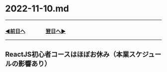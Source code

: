 # 2022-11-10.md

---
### [◀️前日へ](https://github.com/yuasys/chatty-journal/blob/main/2022/11/2022-11-11.md)&emsp;&emsp;&emsp;&emsp;[翌日へ▶️](https://github.com/yuasys/chatty-journal/blob/main/2022/11/2022-11-11.md)
---

## ReactJS初心者コースはほぼお休み（本業スケジュールの影響あり）
